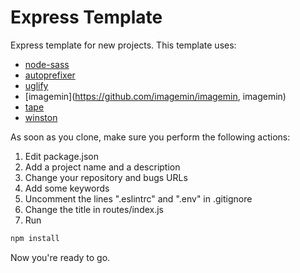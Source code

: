 # Express Template
Express template for new projects. This template uses:
- [node-sass](https://github.com/sass/node-sass, "node-sass")
- [autoprefixer](https://github.com/postcss/autoprefixer, "autoprefixer")
- [uglify](https://github.com/mishoo/UglifyJS2, "UglifyJS2")
- [imagemin](https://github.com/imagemin/imagemin, imagemin)
- [tape](https://github.com/substack/tape, "tape")
- [winston](https://github.com/winstonjs/winston, "winston")

As soon as you clone, make sure you perform the following actions:

1. Edit package.json
  1. Add a project name and a description
  2. Change your repository and bugs URLs
  3. Add some keywords
2. Uncomment the lines ".eslintrc" and ".env" in .gitignore
3. Change the title in routes/index.js
4. Run
``` bash
npm install
```

Now you're ready to go.
